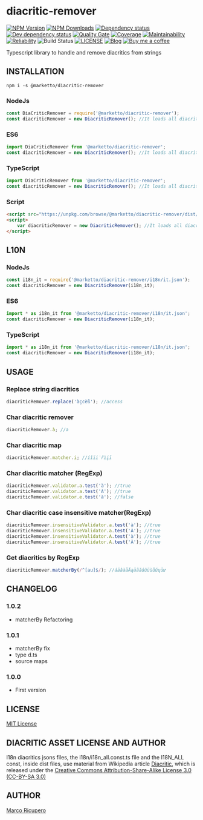# diacritic-remover

[![NPM Version](https://img.shields.io/npm/v/@marketto/diacritic-remover.svg)](https://www.npmjs.com/package/@marketto/diacritic-remover)
[![NPM Downloads](https://img.shields.io/npm/dm/@marketto/diacritic-remover.svg)](https://www.npmjs.com/package/@marketto/diacritic-remover)
[![Dependency status](https://david-dm.org/Marketto/diacritic-remover.svg)](https://david-dm.org/Marketto/diacritic-remover)
[![Dev dependency status](https://david-dm.org/Marketto/diacritic-remover/dev-status.svg)](https://david-dm.org/Marketto/diacritic-remover?type=dev)
[![Quality Gate](https://sonarcloud.io/api/project_badges/measure?project=Marketto_diacritic-remover&metric=alert_status)](https://sonarcloud.io/dashboard/index/Marketto_diacritic-remover)
[![Coverage](https://sonarcloud.io/api/project_badges/measure?project=Marketto_diacritic-remover&metric=coverage)](https://sonarcloud.io/dashboard/index/Marketto_diacritic-remover)
[![Maintainability](https://sonarcloud.io/api/project_badges/measure?project=Marketto_diacritic-remover&metric=sqale_rating)](https://sonarcloud.io/dashboard/index/Marketto_diacritic-remover)
[![Reliability](https://sonarcloud.io/api/project_badges/measure?project=Marketto_diacritic-remover&metric=reliability_rating)](https://sonarcloud.io/dashboard/index/Marketto_diacritic-remover)
![Build Status](http://ci.marketto.it/buildStatus/icon?job=diacritic-remover)
[![LICENSE](https://img.shields.io/badge/licese-MIT-gold.svg)](https://github.com/Marketto/diacritic-remover/blob/master/LICENSE)
[![Blog](https://img.shields.io/badge/blog-marketto-blue.svg)](http://blog.marketto.it)
[![Buy me a coffee](https://img.shields.io/badge/Ko--fi-donate-blueviolet)](https://ko-fi.com/marketto)

Typescript library to handle and remove diacritics from strings

## INSTALLATION
```{r, engine='bash', global_install}
npm i -s @marketto/diacritic-remover
```

### NodeJs
```javascript
const DiaCriticRemover = require('@marketto/diacritic-remover');
const diacriticRemover = new DiacriticRemover(); //It loads all diacritics by default
```
### ES6
```javascript
import DiaCriticRemover from '@marketto/diacritic-remover';
const diacriticRemover = new DiacriticRemover(); //It loads all diacritics by default
```
### TypeScript
```typescript
import DiaCriticRemover from '@marketto/diacritic-remover';
const diacriticRemover = new DiacriticRemover(); //It loads all diacritics by default
```
### Script
```html
<script src="https://unpkg.com/browse/@marketto/diacritic-remover/dist/diacritic-remover.bundle.js"></script>
<script>
    var diacriticRemover = new DiacriticRemover(); //It loads all diacritics by default
</script>
```

## L10N
### NodeJs
```javascript
const i18n_it = require('@marketto/diacritic-remover/i18n/it.json');
const diacriticRemover = new DiacriticRemover(i18n_it);
```
### ES6
```javascript
import * as i18n_it from '@marketto/diacritic-remover/i18n/it.json';
const diacriticRemover = new DiacriticRemover(i18n_it);
```
### TypeScript
```typescript
import * as i18n_it from '@marketto/diacritic-remover/i18n/it.json';
const diacriticRemover = new DiacriticRemover(i18n_it);
```

## USAGE

### Replace string diacritics
```javascript
diacriticRemover.replace('àçcèß'); //access
```

### Char diacritic remover
```javascript
diacriticRemover.à; //a
```

### Char diacritic map
```javascript
diacriticRemover.matcher.i; //íîïi̇řìįī
```

### Char diacritic matcher (RegExp)
```javascript
diacriticRemover.validator.a.test('à'); //true
diacriticRemover.validator.a.test('A'); //true
diacriticRemover.validator.e.test('à'); //false
```

### Char diacritic case insensitive matcher(RegExp)
```javascript
diacriticRemover.insensitiveValidator.a.test('à'); //true
diacriticRemover.insensitiveValidator.a.test('À'); //true
diacriticRemover.insensitiveValidator.A.test('à'); //true
diacriticRemover.insensitiveValidator.A.test('À'); //true
```

### Get diacritics by RegExp
```javascript
diacriticRemover.matcherBy(/^[au]$/); //áäâàåÄąāãăúûüùůŭųūư
```

## CHANGELOG
### 1.0.2
* matcherBy Refactoring
### 1.0.1
* matcherBy fix
* type d.ts
* source maps
### 1.0.0
* First version

## LICENSE
[MIT License](LICENSE)

## DIACRITIC ASSET LICENSE AND AUTHOR
I18n diacritics jsons files, the i18n/i18n_all.const.ts file and the I18N_ALL const, inside dist files, use material from Wikipedia article [Diacritic](https://en.wikipedia.org/wiki/Diacritic), which is released under the [Creative Commons Attribution-Share-Alike License 3.0 (CC-BY-SA 3.0)](https://creativecommons.org/licenses/by-sa/3.0/)

## AUTHOR
[Marco Ricupero](mailto:marco.ricupero@gmail.com)
